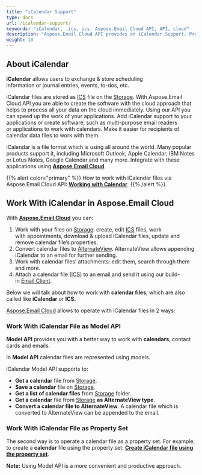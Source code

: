 ```yaml
---
title: "iCalendar Support"
type: docs
url: /icalendar-support/
keywords: "iCalendar, .ics, ics, Aspose.Email Cloud API, API, cloud"
description: "Aspose.Email Cloud API provides an iCalendar Support. Process .ics files from in your applications, increase the speed of your programs with Aspose Cloud. "
weight: 10
---
```


## **About iCalendar**
**iCalendar** allows users to exchange & store scheduling information or journal entries, events, to-dos, etc.

iCalendar files are stored as [ICS](https://wiki.fileformat.com/email/ics/) file on the [Storage](https://dashboard.aspose.cloud/#/storages). With Aspose.Email Cloud API you are able to create the software with the cloud approach that helps to process all your data on the cloud immediately. Using our API you can speed up the work of your applications. Add iCalendar support to your applications or create software, such as multi-purpose email readers or applications to work with calendars. Make it easier for recipients of calendar data files to work with them.



iCalendar is a file format which is using all around the world. Many popular products support it, including Microsoft Outlook, Apple Calendar, IBM Notes or Lotus Notes, Google Calendar and many more. Integrate with these applications using [**Aspose.Email Cloud**](https://products.aspose.cloud/email/family).

{{% alert color="primary" %}} How to work with iCalendar files via Aspose.Email Cloud API: [**Working with Calendar**](/email/working-with-calendar/). {{% /alert %}} 


## **Work With iCalendar in Aspose.Email Cloud**
With [**Aspose.Email Cloud**](https://products.aspose.cloud/email/family) you can:

1. Work with your files on [Storage](https://dashboard.aspose.cloud/#/storages): create, edit [ICS](https://wiki.fileformat.com/email/ics/) files, work with appointments, download & upload iCalendar files, update and remove calendar file’s properties.
1. Convert calendar files to [AlternateView](https://github.com/aspose-email-cloud/aspose-email-cloud-dotnet/blob/master/docs/AlternateView.md). AlternateView allows appending iCalendar to an email for further sending.
1. Work with calendar files’ attachments: edit them, search through them and more.
1. Attach a calendar file ([ICS](https://wiki.fileformat.com/email/ics/)) to an email and send it using our build-in [Email Client](/email/email-client/).



Below we will talk about how to work with **calendar files**, which are also called like **iCalendar** or **ICS.**

[Aspose.Email Cloud](https://products.aspose.cloud/email/family) allows to operate with iCalendar files in 2 ways:
### **Work With iCalendar File as Model API**
**Model API** provides you with a better way to work with **calendars**, contact cards and emails.

In **Model API** calendar files are represented using models.

iCalendar Model API supports to:

- **Get a calendar** file from [Storage](https://dashboard.aspose.cloud/#/storages).
- **Save a calendar** file on [Storage](https://dashboard.aspose.cloud/#/storages).
- **Get a list of calendar files** from [Storage](https://dashboard.aspose.cloud/#/storages) folder.
- **Get a calendar** file from [Storage](https://dashboard.aspose.cloud/#/storages) **as AlternateView type**. 
- **Convert a calendar file to AlternateView**. A calendar file which is converted to AlternateView can be appended to the email.
### **Work With iCalendar File as Property Set**
The second way is to operate a calendar file as a property set. For example, to create a **calendar** file using the property set: **[Create iCalendar file using the property set](/email/create-icalendar-file-using-the-property-set/)**.

**Note:** Using Model API is a more convenient and productive approach. 


